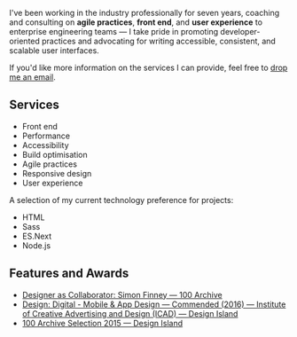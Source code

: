 I've been working in the industry professionally for seven years, coaching and consulting on **agile practices**, **front end**, and **user experience** to enterprise engineering teams — I take pride in promoting developer-oriented practices and advocating for writing accessible, consistent, and scalable user interfaces.

If you'd like more information on the services I can provide, feel free to [drop me an email](mailto:simonjfinney@gmail.com).

## Services

<ul class="services">
  <li>Front end</li>
  <li>Performance</li>
  <li>Accessibility</li>
  <li>Build optimisation</li>
  <li>Agile practices</li>
  <li>Responsive design</li>
  <li>User experience</li>
</ul>

A selection of my current technology preference for projects:

<ul class="services">
  <li>HTML</li>
  <li>Sass</li>
  <li>ES.Next</li>
  <li>Node.js</li>
</ul>

## Features and Awards

- [Designer as Collaborator: Simon Finney — 100 Archive](http://www.100archive.com/article/simon-finney/)
- [Design: Digital - Mobile & App Design — Commended (2016) — Institute of Creative Advertising and Design (ICAD) — Design Island](https://www.icad.ie/award/design-island/)
- [100 Archive Selection 2015 — Design Island](http://www.100archive.com/project/design-island/)
